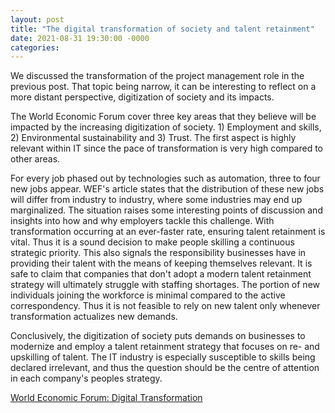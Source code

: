 ```yaml
---
layout: post
title: "The digital transformation of society and talent retainment"
date: 2021-08-31 19:30:00 -0000
categories:
---
```

We discussed the transformation of the project management role in the previous post. That topic being narrow, it can be interesting to reflect on a more distant perspective, digitization of society and its impacts. 

The World Economic Forum cover three key areas that they believe will be impacted by the increasing digitization of society. 1) Employment and skills, 2) Environmental sustainability and 3) Trust. The first aspect is highly relevant within IT since the pace of transformation is very high compared to other areas. 

For every job phased out by technologies such as automation, three to four new jobs appear. WEF's article states that the distribution of these new jobs will differ from industry to industry, where some industries may end up marginalized. The situation raises some interesting points of discussion and insights into how and why employers tackle this challenge. With transformation occurring at an ever-faster rate, ensuring talent retainment is vital. Thus it is a sound decision to make people skilling a continuous strategic priority. This also signals the responsibility businesses have in providing their talent with the means of keeping themselves relevant. It is safe to claim that companies that don't adopt a modern talent retainment strategy will ultimately struggle with staffing shortages. The portion of new individuals joining the workforce is minimal compared to the active correspondency. Thus it is not feasible to rely on new talent only whenever transformation actualizes new demands. 

Conclusively, the digitization of society puts demands on businesses to modernize and employ a talent retainment strategy that focuses on re- and upskilling of talent. The IT industry is especially susceptible to skills being declared irrelevant, and thus the question should be the centre of attention in each company's peoples strategy.  

[World Economic Forum: Digital Transformation](https://reports.weforum.org/digital-transformation/understanding-the-impact-of-digitalization-on-society/)
